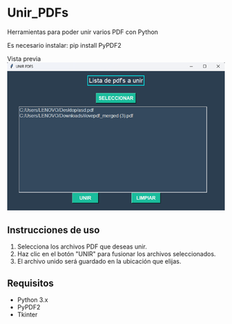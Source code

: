# Unir_PDFs
Herramientas para poder unir varios PDF con Python

Es necesario instalar:
pip install PyPDF2

Vista previa
![Vista previa del diseño](https://github.com/EduArsene/Unir_PDFs/blob/main/proyecto-unirpdf.png)

## Instrucciones de uso

1. Selecciona los archivos PDF que deseas unir.
2. Haz clic en el botón "UNIR" para fusionar los archivos seleccionados.
3. El archivo unido será guardado en la ubicación que elijas.

## Requisitos

- Python 3.x
- PyPDF2
- Tkinter

